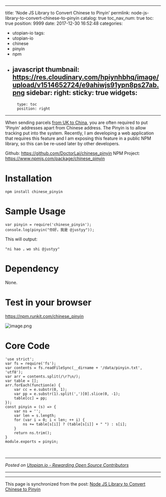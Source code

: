 
---
title: 'Node JS Library to Convert Chinese to Pinyin'
permlink: node-js-library-to-convert-chinese-to-pinyin
catalog: true
toc_nav_num: true
toc: true
position: 9999
date: 2017-12-30 16:52:48
categories:
- utopian-io
tags:
- utopian-io
- chinese
- pinyin
- npm
- javascript
thumbnail: https://res.cloudinary.com/hpiynhbhq/image/upload/v1514652724/e9ahiwjs91ypn8ps27ab.png
sidebar:
    right:
        sticky: true
widgets:
    -
        type: toc
        position: right
---


When sending parcels [from UK to China](https://happyukgo.com), you are often required to put 'Pinyin' addresses apart from Chinese address. The Pinyin is to allow tracking put into the system. Recently, I am developing a web application that requires this feature and I am exposing this feature in a public NPM library, so this can be re-used later by other developers.

Github: https://github.com/DoctorLai/chinese_pinyin
NPM Project: https://www.npmjs.com/package/chinese_pinyin

# Installation
```
npm install chinese_pinyin
```

# Sample Usage
```
var pinyin = require('chinese_pinyin');
console.log(pinyin("你好，我是 @justyy"));
```
This will output:
```
"ni hao ，wo shi @justyy"
```

# Dependency
None.

# Test in your browser
https://npm.runkit.com/chinese_pinyin

![image.png](https://res.cloudinary.com/hpiynhbhq/image/upload/v1514652724/e9ahiwjs91ypn8ps27ab.png)

# Core Code
```
'use strict';
var fs = require('fs');
var contents = fs.readFileSync(__dirname + '/data/pinyin.txt', 'utf8');
var arr = contents.split(/\r?\n/);
var table = [];
arr.forEach(function(e) {
	var cc = e.substr(0, 1);
	var pp = e.substr(1).split(',')[0].slice(0, -1);
	table[cc] = pp;
});
const pinyin = (s) => {
	var ns = '';
	var len = s.length;
	for (var i = 0; i < len; ++ i) {
		ns += table[s[i]] ? (table[s[i]] + " ") : s[i];
	}
	return ns.trim();
}
module.exports = pinyin;
```

<br /><hr/><em>Posted on <a href="https://utopian.io/utopian-io/@justyy/node-js-library-to-convert-chinese-to-pinyin">Utopian.io -  Rewarding Open Source Contributors</a></em><hr/>

- - -

This page is synchronized from the post: [Node JS Library to Convert Chinese to Pinyin](https://steemit.com/@justyy/node-js-library-to-convert-chinese-to-pinyin)
